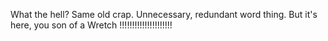 What the hell? Same old crap. Unnecessary, redundant word thing. But it's here, you son of a Wretch !!!!!!!!!!!!!!!!!!!!!
